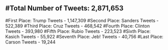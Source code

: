 #Total Number of Tweets: 2,871,653 
---
#First Place: Trump Tweets - 1,147,309
#Second Place: Sanders Tweets - 522,389
#Third Place: Cruz Tweets - 468,542
#Fourth Place: Clinton Tweets - 393,980
#Fifth Place: Rubio Tweets - 223,523
#Sixth Place: Kasich Tweets - 55,922
#Seventh Place: Jeb! Tweets - 40,756
#Last Place: Carson Tweets - 19,244
